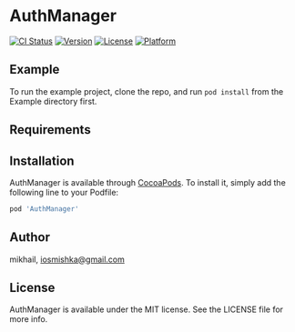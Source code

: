 # AuthManager

[![CI Status](https://img.shields.io/travis/mikhail/AuthManager.svg?style=flat)](https://travis-ci.org/mikhail/AuthManager)
[![Version](https://img.shields.io/cocoapods/v/AuthManager.svg?style=flat)](https://cocoapods.org/pods/AuthManager)
[![License](https://img.shields.io/cocoapods/l/AuthManager.svg?style=flat)](https://cocoapods.org/pods/AuthManager)
[![Platform](https://img.shields.io/cocoapods/p/AuthManager.svg?style=flat)](https://cocoapods.org/pods/AuthManager)

## Example

To run the example project, clone the repo, and run `pod install` from the Example directory first.

## Requirements

## Installation

AuthManager is available through [CocoaPods](https://cocoapods.org). To install
it, simply add the following line to your Podfile:

```ruby
pod 'AuthManager'
```

## Author

mikhail, iosmishka@gmail.com

## License

AuthManager is available under the MIT license. See the LICENSE file for more info.
